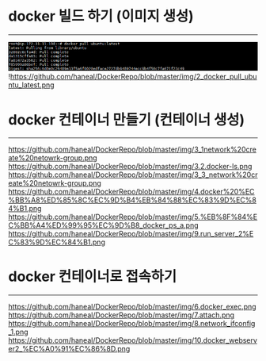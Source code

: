 # docker 빌드 하기 (이미지 생성)
-----

![](https://github.com/haneal/DockerRepo/blob/master/img/1_docker_pull_ubuntu_latest.png)
!https://github.com/haneal/DockerRepo/blob/master/img/2_docker_pull_ubuntu_latest.png



# docker 컨테이너 만들기 (컨테이너 생성)
-----
https://github.com/haneal/DockerRepo/blob/master/img/3_1network%20create%20netowrk-group.png
https://github.com/haneal/DockerRepo/blob/master/img/3.2.docker-ls.png
https://github.com/haneal/DockerRepo/blob/master/img/3_3_network%20create%20netowrk-group.png
https://github.com/haneal/DockerRepo/blob/master/img/4.docker%20%EC%BB%A8%ED%85%8C%EC%9D%B4%EB%84%88%EC%83%9D%EC%84%B1.png
https://github.com/haneal/DockerRepo/blob/master/img/5.%EB%8F%84%EC%BB%A4%ED%99%95%EC%9D%B8_docker_ps_a.png
https://github.com/haneal/DockerRepo/blob/master/img/9.run_server_2%EC%83%9D%EC%84%B1.png


# docker 컨테이너로 접속하기
-----
https://github.com/haneal/DockerRepo/blob/master/img/6.docker_exec.png
https://github.com/haneal/DockerRepo/blob/master/img/7.attach.png
https://github.com/haneal/DockerRepo/blob/master/img/8.network_ifconfig_1.png
https://github.com/haneal/DockerRepo/blob/master/img/10.docker_webserver2_%EC%A0%91%EC%86%8D.png

